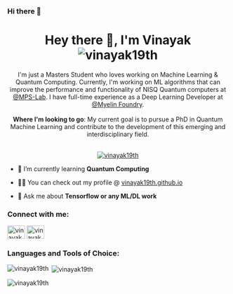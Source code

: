 ### Hi there 👋

<h1 align="center">Hey there 👋, I'm Vinayak <img src="https://komarev.com/ghpvc/?username=vinayak19th&label=Profile%20views&color=0e75b6&style=flat" alt="vinayak19th" /></h1> 
<p align="center">I'm just a Masters Student who loves working on Machine Learning & Quantum Computing. Currently, I'm  working on ML algorithms that can improve the performance and functionality of NISQ Quantum computers at <a href="https://labs.engineering.asu.edu/mps-lab/person/vinayak-sharma/"> @MPS-Lab</a>. I have full-time experience as a Deep Learning Developer at <a href=https://www.myelinfoundry.com/">@Myelin Foundry</a>. <br> <br>
    <b>Where I'm looking to go</b>: My current goal is to pursue a PhD in Quantum Machine Learning and contribute to the development of this emerging and interdisciplinary field.<br><br>
</p>

<p align="left">  </p>

<p align="center"> <a href="https://github.com/ryo-ma/github-profile-trophy"><img src="https://github-profile-trophy.vercel.app/?username=vinayak19th&theme=onedark" alt="vinayak19th" /></a> </p>

- 🌱 I’m currently learning **Quantum Computing**

- 👨‍💻 You can check out my profile @ [vinayak19th.github.io](https://vinayak19th.github.io/)

- 💬 Ask me about **Tensorflow or any ML/DL work**

<h3 align="left">Connect with me:</h3>
<p align="left">
<a href="https://twitter.com/vinayak1998th" target="blank"><img align="center" src="https://raw.githubusercontent.com/rahuldkjain/github-profile-readme-generator/master/src/images/icons/Social/twitter.svg" alt="vinayak1998th" height="30" width="40" /></a>
<a href="https://linkedin.com/in/vinayaksha/" target="blank"><img align="center" src="https://raw.githubusercontent.com/rahuldkjain/github-profile-readme-generator/master/src/images/icons/Social/linked-in-alt.svg" alt="vinayaksha/" height="30" width="40" /></a>
</p>

<h3 align="left">Languages and Tools of Choice:</h3></p>
  

<p><img align="left" src="https://github-readme-stats.vercel.app/api/top-langs?username=vinayak19th&show_icons=true&locale=en&layout=compact" alt="vinayak19th" /></p>

<p>&nbsp;<img align="center" src="https://github-readme-stats.vercel.app/api?username=vinayak19th&show_icons=true&locale=en" alt="vinayak19th" /></p>

<p><img align="center" src="https://github-readme-streak-stats.herokuapp.com/?user=vinayak19th&" alt="vinayak19th" /></p>


